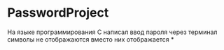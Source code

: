 # PasswordProject
На языке программирования С написал ввод пароля через терминал символы не отображаются вместо них отображается *

